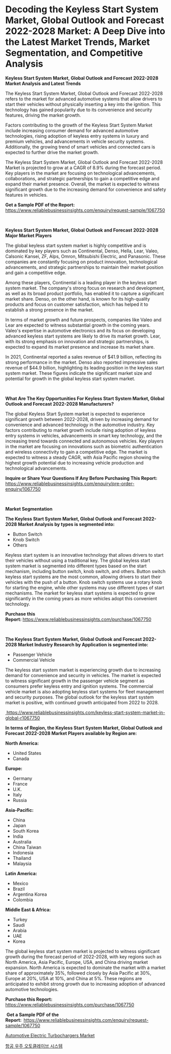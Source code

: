 <p><h1>Decoding the Keyless Start System Market, Global Outlook and Forecast 2022-2028 Market: A Deep Dive into the Latest Market Trends, Market Segmentation, and Competitive Analysis</h1></p><p><strong>Keyless Start System Market, Global Outlook and Forecast 2022-2028 Market Analysis and Latest Trends</strong></p>
<p><p>The Keyless Start System Market, Global Outlook and Forecast 2022-2028 refers to the market for advanced automotive systems that allow drivers to start their vehicles without physically inserting a key into the ignition. This technology has gained popularity due to its convenience and security features, driving the market growth.</p><p>Factors contributing to the growth of the Keyless Start System Market include increasing consumer demand for advanced automotive technologies, rising adoption of keyless entry systems in luxury and premium vehicles, and advancements in vehicle security systems. Additionally, the growing trend of smart vehicles and connected cars is expected to further drive the market growth.</p><p>The Keyless Start System Market, Global Outlook and Forecast 2022-2028 Market is projected to grow at a CAGR of 8.9% during the forecast period. Key players in the market are focusing on technological advancements, collaborations, and strategic partnerships to gain a competitive edge and expand their market presence. Overall, the market is expected to witness significant growth due to the increasing demand for convenience and safety features in vehicles.</p></p>
<p><strong>Get a Sample PDF of the Report:&nbsp;</strong> <a href="https://www.reliablebusinessinsights.com/enquiry/request-sample/1067750">https://www.reliablebusinessinsights.com/enquiry/request-sample/1067750</a></p>
<p>&nbsp;</p>
<p><strong>Keyless Start System Market, Global Outlook and Forecast 2022-2028 Major Market Players</strong></p>
<p><p>The global keyless start system market is highly competitive and is dominated by key players such as Continental, Denso, Hella, Lear, Valeo, Calsonic Kansei, ZF, Alps, Omron, Mitsubishi Electric, and Panasonic. These companies are constantly focusing on product innovation, technological advancements, and strategic partnerships to maintain their market position and gain a competitive edge.</p><p>Among these players, Continental is a leading player in the keyless start system market. The company's strong focus on research and development, as well as its broad product portfolio, has enabled it to capture a significant market share. Denso, on the other hand, is known for its high-quality products and focus on customer satisfaction, which has helped it to establish a strong presence in the market.</p><p>In terms of market growth and future prospects, companies like Valeo and Lear are expected to witness substantial growth in the coming years. Valeo's expertise in automotive electronics and its focus on developing advanced keyless start systems are likely to drive its market growth. Lear, with its strong emphasis on innovation and strategic partnerships, is expected to expand its market presence and increase its market share.</p><p>In 2021, Continental reported a sales revenue of $41.9 billion, reflecting its strong performance in the market. Denso also reported impressive sales revenue of $44.9 billion, highlighting its leading position in the keyless start system market. These figures indicate the significant market size and potential for growth in the global keyless start system market.</p></p>
<p>&nbsp;</p>
<p><strong>What Are The Key Opportunities For Keyless Start System Market, Global Outlook and Forecast 2022-2028 Manufacturers?</strong></p>
<p><p>The global Keyless Start System market is expected to experience significant growth between 2022-2028, driven by increasing demand for convenience and advanced technology in the automotive industry. Key factors contributing to market growth include rising adoption of keyless entry systems in vehicles, advancements in smart key technology, and the increasing trend towards connected and autonomous vehicles. Key players in the market are focusing on innovations such as biometric authentication and wireless connectivity to gain a competitive edge. The market is expected to witness a steady CAGR, with Asia Pacific region showing the highest growth potential due to increasing vehicle production and technological advancements.</p></p>
<p><strong>Inquire or Share Your Questions If Any Before Purchasing This Report:</strong> <a href="https://www.reliablebusinessinsights.com/enquiry/pre-order-enquiry/1067750">https://www.reliablebusinessinsights.com/enquiry/pre-order-enquiry/1067750</a></p>
<p>&nbsp;</p>
<p><strong>Market Segmentation</strong></p>
<p><strong>The Keyless Start System Market, Global Outlook and Forecast 2022-2028 Market Analysis by types is segmented into:</strong></p>
<p><ul><li>Button Switch</li><li>Knob Switch</li><li>Others</li></ul></p>
<p><p>Keyless start system is an innovative technology that allows drivers to start their vehicles without using a traditional key. The global keyless start system market is segmented into different types based on the start mechanism, including button switch, knob switch, and others. Button switch keyless start systems are the most common, allowing drivers to start their vehicles with the push of a button. Knob switch systems use a rotary knob for starting the engine, while other systems may use different types of start mechanisms. The market for keyless start systems is expected to grow significantly in the coming years as more vehicles adopt this convenient technology.</p></p>
<p><strong>Purchase this Report:&nbsp;</strong><a href="https://www.reliablebusinessinsights.com/purchase/1067750">https://www.reliablebusinessinsights.com/purchase/1067750</a></p>
<p>&nbsp;</p>
<p><strong>The Keyless Start System Market, Global Outlook and Forecast 2022-2028 Market Industry Research by Application is segmented into:</strong></p>
<p><ul><li>Passenger Vehicle</li><li>Commercial Vehicle</li></ul></p>
<p><p>The keyless start system market is experiencing growth due to increasing demand for convenience and security in vehicles. The market is expected to witness significant growth in the passenger vehicle segment as consumers prefer keyless entry and ignition systems. The commercial vehicle market is also adopting keyless start systems for fleet management and security purposes. The global outlook for the keyless start system market is positive, with continued growth anticipated from 2022 to 2028.</p></p>
<p><a href="https://www.reliablebusinessinsights.com/keyless-start-system-market-in-global-r1067750">&nbsp;https://www.reliablebusinessinsights.com/keyless-start-system-market-in-global-r1067750</a></p>
<p><strong>In terms of Region, the Keyless Start System Market, Global Outlook and Forecast 2022-2028 Market Players available by Region are:</strong></p>
<p>
    <p> <strong> North America: </strong>
        <ul>
            <li>United States</li>
            <li>Canada</li>
        </ul>
        </p> 
    <p> <strong> Europe: </strong>
        <ul>
            <li>Germany</li>
            <li>France</li>
            <li>U.K.</li>
            <li>Italy</li>
            <li>Russia</li>
        </ul>
        </p> 
    <p> <strong> Asia-Pacific: </strong>
        <ul>
            <li>China</li>
            <li>Japan</li>
            <li>South Korea</li>
            <li>India</li>
            <li>Australia</li>
            <li>China Taiwan</li>
            <li>Indonesia</li>
            <li>Thailand</li>
            <li>Malaysia</li>
        </ul>
        </p> 
    <p> <strong> Latin America: </strong>
        <ul>
            <li>Mexico</li>
            <li>Brazil</li>
            <li>Argentina Korea</li>
            <li>Colombia</li>
        </ul>
        </p> 
    <p> <strong> Middle East & Africa: </strong>
        <ul>
            <li>Turkey</li>
            <li>Saudi</li>
            <li>Arabia</li>
            <li>UAE</li>
            <li>Korea</li>
        </ul>
    </p>
    </p>
<p><p>The global keyless start system market is projected to witness significant growth during the forecast period of 2022-2028, with key regions such as North America, Asia Pacific, Europe, USA, and China driving market expansion. North America is expected to dominate the market with a market share of approximately 35%, followed closely by Asia Pacific at 30%, Europe at 20%, USA at 10%, and China at 5%. These regions are anticipated to exhibit strong growth due to increasing adoption of advanced automotive technologies.</p></p>
<p><strong>Purchase this Report: </strong><a href="https://www.reliablebusinessinsights.com/purchase/1067750">https://www.reliablebusinessinsights.com/purchase/1067750</a></p>
<p>&nbsp;<strong>Get a Sample PDF of the Report:&nbsp;&nbsp;</strong><a href="https://www.reliablebusinessinsights.com/enquiry/request-sample/1067750">https://www.reliablebusinessinsights.com/enquiry/request-sample/1067750</a></p>
<p><strong></strong></p>
<p><p><a href="https://view.publitas.com/reportprime-1/automotive-electric-turbochargers-market-report-reveals-the-latest-trends-and-growth-opportunities-of-this-market/">Automotive Electric Turbochargers Market</a></p><p><a href="https://medium.com/@marymorgan1939/%ED%95%AD%EA%B3%B5%EC%9A%B0%EC%A3%BC-%EC%9E%90%EB%8F%99%EA%B0%84%EC%A6%9D-%EC%8B%9C%EC%8A%A4%ED%85%9C-%EC%8B%9C%EC%9E%A5-%EA%B2%BD%EC%9F%81-%EB%B6%84%EC%84%9D-%EC%8B%9C%EC%9E%A5-%EB%8F%99%ED%96%A5-%EB%B0%8F-2031%EB%85%84%EA%B9%8C%EC%A7%80%EC%9D%98-%EC%98%88%EC%B8%A1-4e3acdc1d9f9">항공 우주 오토클레이브 시스템</a></p></p>